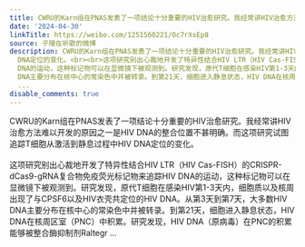```yaml
---
title: CWRU的Karn组在PNAS发表了一项结论十分重要的HIV治愈研究。我经常讲HIV治愈方法难以开发的原因之一是HIV DNA的整合位置不甚明确。而这项研究试图追踪T细胞从激活...
date: '2024-04-30'
linkTitle: https://weibo.com/1251560221/Oc7rXsEp8
source: 子陵在听歌的微博
description: CWRU的Karn组在PNAS发表了一项结论十分重要的HIV治愈研究。我经常讲HIV治愈方法难以开发的原因之一是HIV DNA的整合位置不甚明确。而这项研究试图追踪T细胞从激活到静息过程中HIV
  DNA定位的变化。<br><br>这项研究别出心裁地开发了特异性结合HIV LTR（HIV Cas-FISH）的CRISPR-dCas9-gRNA复合物免疫荧光标记物来追踪HIV
  DNA的运动，这种标记物可以在显微镜下被观测到。研究发现，原代T细胞在感染HIV第1-3天内，细胞质以及核周出现了与CPSF6以及HIV衣壳共定位的HIV DNA。从第3天到第7天，大多数HIV
  DNA主要分布在核中心的常染色中并被转录。到第21天，细胞进入静息状态，HIV DNA在核周区室（PNC）中积累。研究发现，HIV DNA（原病毒）在PNC的积累能够被整合酶抑制剂Raltegr
  ...
disable_comments: true
---
```

CWRU的Karn组在PNAS发表了一项结论十分重要的HIV治愈研究。我经常讲HIV治愈方法难以开发的原因之一是HIV DNA的整合位置不甚明确。而这项研究试图追踪T细胞从激活到静息过程中HIV DNA定位的变化。<br><br>这项研究别出心裁地开发了特异性结合HIV LTR（HIV Cas-FISH）的CRISPR-dCas9-gRNA复合物免疫荧光标记物来追踪HIV DNA的运动，这种标记物可以在显微镜下被观测到。研究发现，原代T细胞在感染HIV第1-3天内，细胞质以及核周出现了与CPSF6以及HIV衣壳共定位的HIV DNA。从第3天到第7天，大多数HIV DNA主要分布在核中心的常染色中并被转录。到第21天，细胞进入静息状态，HIV DNA在核周区室（PNC）中积累。研究发现，HIV DNA（原病毒）在PNC的积累能够被整合酶抑制剂Raltegr ...